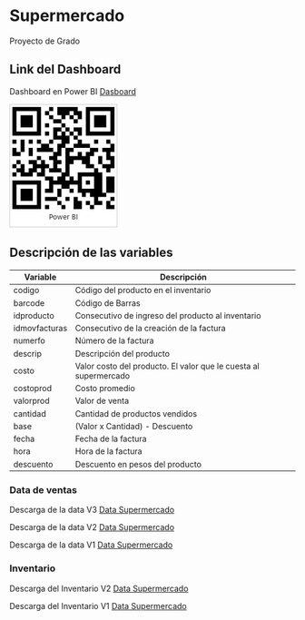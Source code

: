 # Supermercado
Proyecto de Grado

## Link del Dashboard
Dashboard en Power BI [Dasboard](https://app.powerbi.com/groups/me/reports/cf220d69-81a3-493b-9b97-e36b2f878dfd/ReportSection7c2b35e94595c8461953)


![Dasboard](https://raw.githubusercontent.com/TaylorAsprilla/supermercado/master/dashboard/Informe%20Supermercado%20-%20Proyecto.jpg)

## Descripción de las variables

| Variable | Descripción |
| -- | -- |
| codigo | Código del producto en el inventario |
| barcode | Código de Barras |
| idproducto | Consecutivo de ingreso del producto al inventario |
| idmovfacturas | Consecutivo de la creación de la factura |
| numerfo | Número de la factura |
| descrip | Descripción del producto |
| costo | Valor costo del producto. El valor que le cuesta al supermercado |
| costoprod | Costo promedio |
| valorprod | Valor de venta |
| cantidad | Cantidad de productos vendidos |
| base | (Valor x Cantidad) - Descuento |
| fecha | Fecha de la factura |
| hora | Hora de la factura |
| descuento | Descuento en pesos del producto |

### Data de ventas

Descarga de la data V3 [Data Supermercado](https://taylorinteractivo.com.co/proyecto-supermercado/data-v3.csv)

Descarga de la data V2 [Data Supermercado](https://taylorinteractivo.com.co/proyecto-supermercado/data-v2.csv)

Descarga de la data V1 [Data Supermercado](https://taylorinteractivo.com.co/proyecto-supermercado/data-v1.csv)


### Inventario
Descarga del Inventario V2 [Data Supermercado](https://taylorinteractivo.com.co/proyecto-supermercado/inventario-v2.xlsx)

Descarga del Inventario V1 [Data Supermercado](https://taylorinteractivo.com.co/proyecto-supermercado/inventario-v1.xls)

